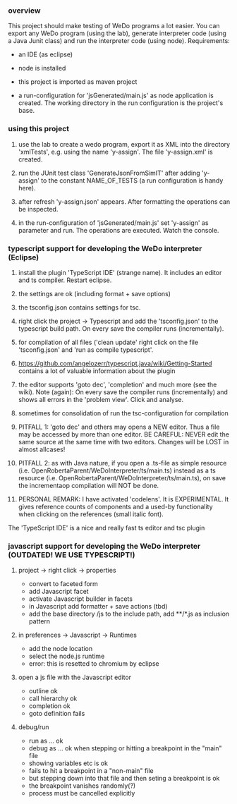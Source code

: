 ### overview

This project should make testing of WeDo programs a lot easier. You can export any WeDo program (using the lab), generate interpreter code (using a Java Junit class)
and run the interpreter code (using node). Requirements:
 
* an IDE (as eclipse)
* node is installed
    
* this project is imported as maven project

* a run-configuration for 'jsGenerated/main.js' as node application is created. The working directory in the run configuration is the project's base.

### using this project

1. use the lab to create a wedo program, export it as XML into the directory 'xmlTests', e.g. using the name 'y-assign'. The file 'y-assign.xml' is created.

2. run the JUnit test class 'GenerateJsonFromSimIT' after adding 'y-assign' to the constant NAME_OF_TESTS (a run configuration is handy here).

3. after refresh 'y-assign.json' appears. After formatting the operations can be inspected.

4. in the run-configuration of 'jsGenerated/main.js' set 'y-assign' as parameter and run.
   The operations are executed. Watch the console.

### typescript support for developing the WeDo interpreter (Eclipse)

1. install the plugin 'TypeScript IDE' (strange name). It includes an editor and ts compiler. Restart eclipse.
2. the settings are ok (including format + save options)
3. the tsconfig.json contains settings for tsc.
4. right click the project -> Typescript and add the 'tsconfig.json' to the typescript build path. On every save the compiler runs (incrementally).
5. for compilation of all files ('clean update' right click on the file 'tsconfig.json' and 'run as compile typescript'.
6. https://github.com/angelozerr/typescript.java/wiki/Getting-Started contains a lot of valuable information about the plugin

7. the editor supports 'goto dec', 'completion' and much more (see the wiki). Note (again): On every save the compiler runs (incrementally) and shows all errors
   in the 'problem view'. Click and analyse.
8. sometimes for consolidation of run the tsc-configuration for compilation

9. PITFALL 1: 'goto dec' and others may opens a NEW editor. Thus a file may be accessed by more than one editor.
   BE CAREFUL: NEVER edit the same source at the same time with two editors. Changes will be LOST in almost allcases!
10. PITFALL 2: as with Java nature, if you open a .ts-file as simple resource (i.e. OpenRobertaParent/WeDoInterpreter/ts/main.ts) instead as a ts resource
   (i.e. OpenRobertaParent/WeDoInterpreter/ts/main.ts), on save the incrementaop compilation will NOT be done.
10. PERSONAL REMARK: I have activated 'codelens'. It is EXPERIMENTAL. It gives reference counts of components and a used-by functionality when clicking on the
   references (small italic font).
   
The 'TypeScript IDE' is a nice and really fast ts editor and tsc plugin

### javascript support  for developing the WeDo interpreter (OUTDATED! WE USE TYPESCRIPT!)

1. project -> right click -> properties
    * convert to faceted form
    * add Javascript facet
    * activate Javascript builder in facets
    * in Javascript add formatter + save actions (tbd)
    * add the base directory /js to the include path, add **/*.js as inclusion pattern
    
2. in preferences -> Javascript -> Runtimes
    * add the node location
    * select the node.js runtime
    * error: this is resetted to chromium by eclipse

3. open a js file with the Javascript editor
    * outline ok
    * call hierarchy ok
    * completion ok
    * goto definition fails

4. debug/run
    * run as ... ok
    * debug as ... ok when stepping or hitting a breakpoint in the "main" file
    * showing variables etc is ok
    * fails to hit a breakpoint in a "non-main" file
    * but stepping down into that file and then seting a breakpoint is ok
    * the breakpoint vanishes randomly(?)
    * process must be cancelled explicitly
